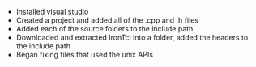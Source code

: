 - Installed visual studio
- Created a project and added all of the .cpp and .h files
- Added each of the source folders to the include path
- Downloaded and extracted IronTcl into a folder, added the headers to the include path
- Began fixing files that used the unix APIs